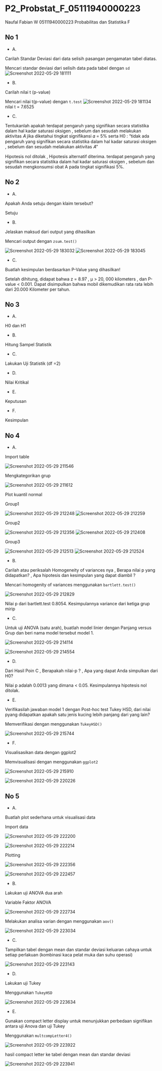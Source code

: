 # P2_Probstat_F_05111940000223
Naufal Fabian W 05111940000223  Probabilitas dan Statistika F



## No 1

- A.

Carilah Standar Deviasi dari data selisih pasangan pengamatan tabel diatas.

Mencari standar deviasi dari selisih data pada tabel dengan `sd`
![Screenshot 2022-05-29 181111](https://user-images.githubusercontent.com/85657973/170865045-d1e89c59-28dd-4c56-8f52-901757722dd3.png)


- B.

Carilah nilai t (p-value)

Mencari nilai t(p-value) dengan `t.test`
![Screenshot 2022-05-29 181134](https://user-images.githubusercontent.com/85657973/170865055-3b2d0b16-3df0-4b9b-a1e9-5d245639227e.png)
nilai t = 7.6525

- C.

Tentukanlah apakah terdapat pengaruh yang signifikan secara statistika dalam hal kadar saturasi oksigen , sebelum dan sesudah melakukan aktivitas 𝐴 jika diketahui tingkat signifikansi 𝛼 = 5% serta H0 : “tidak ada pengaruh yang signifikan secara statistika dalam hal kadar saturasi oksigen , sebelum dan sesudah melakukan aktivitas 𝐴”

Hipotesis nol ditolak , Hipotesis alternatif diterima. terdapat pengaruh yang signifikan secara statistika dalam hal kadar saturasi oksigen , sebelum dan sesudah mengkonsumsi obat A pada tingkat signifikasi 5%.


## No 2

- A.

Apakah Anda setuju dengan klaim tersebut?

Setuju

- B.

Jelaskan maksud dari output yang dihasilkan

Mencari output dengan `zsum.test()`

![Screenshot 2022-05-29 183032](https://user-images.githubusercontent.com/85657973/170865748-72f545d2-f7ed-464b-8ef2-f1f10d7bfbb5.png)
![Screenshot 2022-05-29 183045](https://user-images.githubusercontent.com/85657973/170865753-61529c32-d0e5-4f7c-9779-586aa6e13137.png)

- C.

Buatlah kesimpulan berdasarkan P-Value yang dihasilkan!

Setelah dihitung, didapat bahwa z = 8.97 , μ > 20, 000 kilometers ,  dan P-value < 0.001.
Dapat disimpulkan bahwa mobil dikemudikan rata rata lebih dari 20.000 Kilometer per tahun.

## No 3

- A.

H0 dan H1

- B.

Hitung Sampel Statistik


- C.

Lakukan Uji Statistik (df =2)

- D.

Nilai Kritikal

- E.

Keputusan


- F.

Kesimpulan


## No 4

- A.

Import table 

![Screenshot 2022-05-29 211546](https://user-images.githubusercontent.com/85657973/170873832-9ca8bbe6-f6f2-4dca-8a8e-39d404b33869.png)

Mengkategorikan grup

![Screenshot 2022-05-29 211612](https://user-images.githubusercontent.com/85657973/170873994-5dd2347b-e6a2-4922-a2ee-666ddc2c214b.png)

Plot kuantil normal

Group1

![Screenshot 2022-05-29 212248](https://user-images.githubusercontent.com/85657973/170874102-a6ba3006-d9d3-4687-a98a-6b1e3911a8cb.png)
![Screenshot 2022-05-29 212259](https://user-images.githubusercontent.com/85657973/170874104-299d9ac5-ebf3-4122-9693-3678ffdaf2bd.png)

Group2

![Screenshot 2022-05-29 212356](https://user-images.githubusercontent.com/85657973/170874147-f4251168-162f-4869-b5e2-57f76d2a568f.png)
![Screenshot 2022-05-29 212408](https://user-images.githubusercontent.com/85657973/170874156-4099c478-bb24-4829-a152-c4a877b123d7.png)

Group3

![Screenshot 2022-05-29 212513](https://user-images.githubusercontent.com/85657973/170874219-bb440f22-38a3-41fa-ae86-863ea1d7f8fa.png)
![Screenshot 2022-05-29 212524](https://user-images.githubusercontent.com/85657973/170874227-53cccd86-826f-455f-860c-8230f7fc3c29.png)

- B.

Carilah atau periksalah Homogeneity of variances nya , Berapa nilai p yang didapatkan? , Apa hipotesis dan kesimpulan yang dapat diambil ?

Mencari homogenity of variances menggunakan `bartlett.test()`

![Screenshot 2022-05-29 212829](https://user-images.githubusercontent.com/85657973/170874525-0969bb49-1554-4177-84fa-5cedd512a986.png)

Nilai p dari bartlett.test 0.8054. Kesimpulannya variance dari ketiga grup mirip

- C.

Untuk uji ANOVA (satu arah), buatlah model linier dengan Panjang versus Grup dan beri nama model tersebut model 1.

![Screenshot 2022-05-29 214114](https://user-images.githubusercontent.com/85657973/170875442-768b350e-d90f-4c89-9311-011098a53538.png)

![Screenshot 2022-05-29 214554](https://user-images.githubusercontent.com/85657973/170875447-d86123b5-e11f-4c13-b561-27fc28e85eed.png)

- D.

Dari Hasil Poin C , Berapakah nilai-p ? , Apa yang dapat Anda simpulkan dari H0?

Nilai p adalah 0.0013 yang dimana < 0.05. Kesimpulannya hipotesis nol ditolak.

- E.

Verifikasilah jawaban model 1 dengan Post-hoc test Tukey HSD, dari nilai pyang didapatkan apakah satu jenis kucing lebih panjang dari yang lain?

Memverifikasi dengan menggunakan `TukeyHSD()`

![Screenshot 2022-05-29 215744](https://user-images.githubusercontent.com/85657973/170876010-f7bb3514-8206-4f93-95c8-36e4d543fa21.png)

- F.

Visualisasikan data dengan ggplot2

Memvisualisasi dengan menggunakan `ggplot2`

![Screenshot 2022-05-29 215910](https://user-images.githubusercontent.com/85657973/170876152-e2bd2c8b-ec22-4f88-b299-9a25f287aaaf.png)

![Screenshot 2022-05-29 220226](https://user-images.githubusercontent.com/85657973/170876227-f10bbd0e-e000-4ae7-8134-0455fe7f01e4.png)


## No 5

- A.

Buatlah plot sederhana untuk visualisasi data

Import data

![Screenshot 2022-05-29 222200](https://user-images.githubusercontent.com/85657973/170877198-0e048cf0-3e8d-4e90-9d3e-e11329fa12c7.png)

![Screenshot 2022-05-29 222214](https://user-images.githubusercontent.com/85657973/170877204-ab7b319e-f7de-4baa-9645-f70ad18145b8.png)

Plotting

![Screenshot 2022-05-29 222356](https://user-images.githubusercontent.com/85657973/170877350-167a3975-7a02-4ba1-8d2f-fac5ab9fe6a5.png)

![Screenshot 2022-05-29 222457](https://user-images.githubusercontent.com/85657973/170877374-a849b7dd-359f-43f3-8965-f7d403911ac5.png)

- B.

 Lakukan uji ANOVA dua arah
 
 Variable Faktor ANOVA
 
 ![Screenshot 2022-05-29 222734](https://user-images.githubusercontent.com/85657973/170877578-a9e8179e-9423-439b-90ff-4a13e9368428.png)
 
 Melakukan analisa varian dengan menggunakan `aov()`
 
 ![Screenshot 2022-05-29 223034](https://user-images.githubusercontent.com/85657973/170877620-c3986d70-56e0-4245-9a88-59b3470520e0.png)

- C.

Tampilkan tabel dengan mean dan standar deviasi keluaran cahaya untuk setiap perlakuan (kombinasi kaca pelat muka dan suhu operasi)

![Screenshot 2022-05-29 223143](https://user-images.githubusercontent.com/85657973/170877733-64074629-06bb-43ab-9b6b-ccfe3630d397.png)


- D.

Lakukan uji Tukey

Menggunakan `TukeyHSD`

![Screenshot 2022-05-29 223634](https://user-images.githubusercontent.com/85657973/170877899-dae3b8a4-cff3-4700-95a5-5f99a037a5c9.png)


- E.

Gunakan compact letter display untuk menunjukkan perbedaan signifikan antara uji Anova dan uji Tukey

Menggunakan `multcompLetter4()`

![Screenshot 2022-05-29 223922](https://user-images.githubusercontent.com/85657973/170878152-f859cede-2de9-46b8-a854-18b75d762828.png)

hasil compact letter ke tabel dengan mean dan standar deviasi

![Screenshot 2022-05-29 223941](https://user-images.githubusercontent.com/85657973/170878159-04d344ba-a302-4b30-8272-f77b0c23b01b.png)

